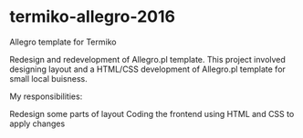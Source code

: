 # termiko-allegro-2016
Allegro template for Termiko

Redesign and redevelopment of Allegro.pl template.
This project involved designing layout and a HTML/CSS development of Allegro.pl template for small local buisness.

My responsibilities:

Redesign some parts of layout
Coding the frontend using HTML and CSS to apply changes
